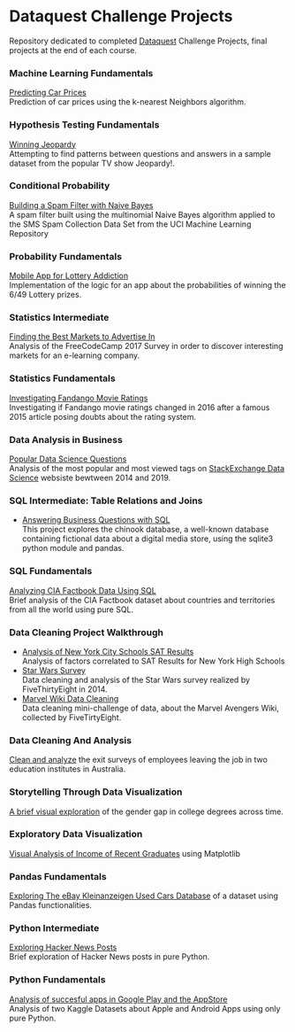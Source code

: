
# Dataquest Challenge Projects

Repository dedicated to completed [Dataquest](https://www.dataquest.io/) Challenge Projects, final projects at the end of each course.

### Machine Learning Fundamentals
[Predicting Car Prices](https://github.com/aleperf/dataquest-challenge-projects/tree/master/machine-learning-fundamentals) <br>
Prediction of car prices using the k-nearest Neighbors algorithm.

### Hypothesis Testing Fundamentals
[Winning Jeopardy](https://github.com/aleperf/dataquest-challenge-projects/tree/master/hypothesis-testing-fundamentals) <br>
 Attempting to find patterns between questions and answers in a sample dataset from the popular TV show Jeopardy!.

### Conditional Probability
[Building a Spam Filter with Naive Bayes](https://github.com/aleperf/dataquest-challenge-projects/tree/master/conditional-probability) <br>
A spam filter built using the multinomial Naive Bayes algorithm applied to the SMS Spam Collection Data Set from the UCI Machine Learning Repository

### Probability Fundamentals
[Mobile App for Lottery Addiction](https://github.com/aleperf/dataquest-challenge-projects/blob/master/probability_fundamentals/Mobile%20App%20for%20Lottery%20Addiction.ipynb) <br>
Implementation of the logic for an app about the probabilities of winning the 6/49 Lottery prizes.

### Statistics Intermediate
[Finding the Best Markets to Advertise In](https://github.com/aleperf/dataquest-challenge-projects/blob/master/statistics-intermediate/Finding%20the%20Best%20Markets%20to%20Advertise%20In.ipynb) <br>
Analysis of the FreeCodeCamp 2017 Survey in order to discover interesting markets for an e-learning company.

### Statistics Fundamentals
[Investigating Fandango Movie Ratings](https://github.com/aleperf/dataquest-challenge-projects/blob/master/statistics-fundamentals/Investigating%20Fandango%20Movie%20Ratings.ipynb) <br>
Investigating if Fandango movie ratings changed in 2016 after a famous 2015 article posing doubts about the rating system.

### Data Analysis in Business
[Popular Data Science Questions](https://github.com/aleperf/dataquest-challenge-projects/blob/master/data-analysis-in-business/Popular%20Data%20Science%20Questions.ipynb) <br>
Analysis of the most popular and most viewed tags on [StackExchange Data Science](https://datascience.stackexchange.com/) websiste bewtween 2014 and 2019.

### SQL Intermediate: Table Relations and Joins
- [Answering Business Questions with SQL](https://github.com/aleperf/dataquest-challenge-projects/blob/master/sql-intermediate/answering-business-questions/Answering%20Business%20Questions%20with%20SQL.ipynb) <br>
This project explores the chinook database, a well-known database containing fictional data about a digital media store, using the sqlite3 python module and pandas.

### SQL Fundamentals
[Analyzing CIA Factbook Data Using SQL](https://github.com/aleperf/dataquest-challenge-projects/blob/master/sql-fundamentals/Analyzing%20CIA%20Factbook%20Data%20Using%20SQL.ipynb) <br>
Brief analysis of the CIA Factbook dataset about countries and territories from all the world using pure SQL.

### Data Cleaning Project Walkthrough
- [Analysis of New York City Schools SAT Results](https://github.com/aleperf/dataquest-challenge-projects/blob/master/data-cleaning-project-walkthrough/nyc-sat-results/Schools.ipynb) <br>
Analysis of factors correlated to SAT Results for New York High Schools
- [Star Wars Survey](https://github.com/aleperf/dataquest-challenge-projects/blob/master/data-cleaning-project-walkthrough/star-wars-survey/Star%20Wars%20Survey.ipynb) <br>
Data cleaning and analysis of the Star Wars survey realized by FiveThirtyEight in 2014.
- [Marvel Wiki Data Cleaning](https://github.com/aleperf/dataquest-challenge-projects/blob/master/data-cleaning-project-walkthrough/marvel-wiki-data-cleaning/Data%20Cleaning%20Challenge.ipynb) <br>
Data cleaning mini-challenge of data, about the Marvel Avengers Wiki, collected by FiveTirtyEight.
### Data Cleaning And Analysis
[Clean and analyze](https://github.com/aleperf/dataquest-challenge-projects/blob/master/data-cleaning/DataCleaningProject.ipynb) the exit surveys of employees leaving the job in two education institutes in Australia.

### Storytelling Through Data Visualization
[A brief visual exploration](https://github.com/aleperf/dataquest-challenge-projects/blob/master/storytelling-through-data-visualization/DegreesGenderGap.ipynb) of the gender gap in college degrees across time.

### Exploratory Data Visualization
[Visual Analysis of Income of Recent Graduates](https://github.com/aleperf/dataquest-challenge-projects/blob/master/exploratory-data-visualization/RecentGraduates.ipynb) using Matplotlib

### Pandas Fundamentals
 [Exploring The eBay Kleinanzeigen Used Cars Database](https://github.com/aleperf/dataquest-challenge-projects/blob/master/pandas-fundamentals/ExploringEbayCarSales.ipynb) of a dataset using Pandas functionalities.

### Python Intermediate
[Exploring Hacker News Posts](https://github.com/aleperf/dataquest-challenge-projects/blob/master/python-intermediate/Exploring%20Hacker%20News%20Posts.ipynb) <br>
Brief exploration of Hacker News posts in pure Python.

### Python Fundamentals
 [Analysis of succesful apps in Google Play and the AppStore ](https://github.com/aleperf/dataquest-challenge-projects/blob/master/introduction-to-python/SuccessfulApps.ipynb) <br>
 Analysis of two Kaggle Datasets about Apple and Android Apps using only pure Python.

